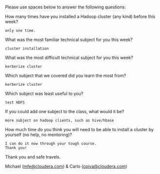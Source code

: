 Please use spaces below to answer the following questions:


How many times have you installed a Hadoop cluster (any kind) before this week?
```
only one time.
```

What was the most familiar technical subject for you this week?
```
cluster installation
```

What was the most difficult technical subject for you this week?
```
kerberize cluster
```

Which subject that we covered did you learn the most from?
```
kerberize cluster
```

Which subject was least useful to you?
```
test HDFS
```

If you could add one subject to the class, what would it be?
```
more subject on hadoop clients, such as hive/hbase
```

How much time do you think you will need to be able to install a cluster by yourself (no help, no mentoring)?
```
I can do it now through your tough course.
Thank you!
```

Thank you and safe travels.

Michael (mfe@cloudera.com) & Carlo (cpiva@cloudera.com)
